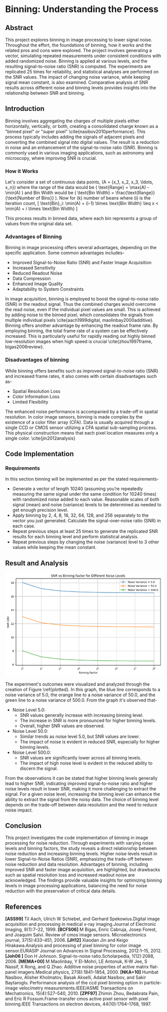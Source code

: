 # Binning: Understanding the Process

## Abstract

This project explores binning in image processing to lower signal noise. Throughout the effort, the foundations of binning, how it works and the related pros and cons were explored. The project involves generating a vector, simulating repeated measurements under consistent conditions with added randomized noise. Binning is applied at various levels, and the resulting signal-to-noise ratio (SNR) is computed. The experiments are replicated 25 times for reliability, and statistical analyses are performed on the SNR values. The impact of changing noise variance, while keeping signal mean constant, is also examined. Comparative analysis of SNR results across different noise and binning levels provides insights into the relationship between SNR and binning.

## Introduction

Binning involves aggregating the charges of multiple pixels either horizontally, vertically, or both, creating a consolidated charge known as a "binned pixel" or "super pixel" \cite{nasibov2010performance}. This process typically includes adding the signals of adjacent pixels and converting the combined signal into digital values. The result is a reduction in noise and an enhancement of the signal-to-noise ratio (SNR). Binning is commonly used in various imaging applications, such as astronomy and microscopy, where improving SNR is crucial.

### How it Works

Let's consider a set of continuous data points, \(A = \{x_1, x_2, x_3, \ldots, x_n\}\) where the range of the data would be \( \text{Range} = \max(A) - \min(A) \) and Bin Width would be \( \text{Bin Width} = \frac{\text{Range}}{\text{Number of Bins}} \). Now for \(k\) number of beans where \(i\) is the iteration count, \[ \text{Bin}_i: \min(A) + (i-1) \times \text{Bin Width} \leq x < \min(A) + i \times \text{Bin Width} \]

This process results in binned data, where each bin represents a group of values from the original data set.

### Advantages of Binning

Binning in image processing offers several advantages, depending on the specific application. Some common advantages includes-

* Improved Signal-to-Noise Ratio (SNR) and Faster Image Acquisition
* Increased Sensitivity
* Reduced Readout Noise
* Data Compression
* Enhanced Image Quality
* Adaptability to System Constraints

In image acquisition, binning is employed to boost the signal-to-noise ratio (SNR) in the readout signal. Thus the combined charges would overcome the read noise, even if the individual pixel values are small. This is achieved by adding noise to the binned pixel, which consolidates the signals from multiple individual pixels \cite{aach1999digital, maolinbay2000additive}. Binning offers another advantage by enhancing the readout frame rate. By employing binning, the total frame rate of a system can be effectively increased. This is particularly useful for rapidly reading out highly binned low-resolution images when high speed is crucial \cite{zhou1997frame, bigas2006review}.

### Disadvantages of binning

While binning offers benefits such as improved signal-to-noise ratio (SNR) and increased frame rates, it also comes with certain disadvantages such as-

* Spatial Resolution Loss
* Color Information Loss
* Limited Flexibility

The enhanced noise performance is accompanied by a trade-off in spatial resolution. In color image sensors, binning is made complex by the existence of a color filter array (CFA). Data is usually acquired through a single CCD or CMOS sensor utilizing a CFA spatial sub-sampling process. This physical construction means that each pixel location measures only a single color. \cite{jin2012analysis}

## Code Implementation

### Requirements

In this section binning will be implemented as per the stated requirements-

* Generate a vector of length 10240 (assuming you’re repeatedly measuring the same signal under the same condition for 10240 times) with randomized noise added to each value. Reasonable scales of both signal (mean) and noise (variance) levels to be determined as needed to get enough precision level.
* Apply binning by 2, 4, 8, 16, 32, 64, 128, and 256 separately to the vector you just generated. Calculate the signal-over-noise ratio (SNR) in each case.
* Repeat previous steps at least 25 times to generate the replicated SNR results for each binning level and perform statistical analysis.
* Repeat previous steps by changing the noise (variance) level to 3 other values while keeping the mean constant.

## Result and Analysis

![plot](output.png "SNR vs Binning Factor for Different Noise Levels")

The experiment's outcomes were visualized and analyzed through the creation of Figure \ref{plotted}. In this graph, the blue line corresponds to a noise variance of 5.0, the orange line to a noise variance of 50.0, and the green line to a noise variance of 500.0. From the graph it's observed that-

* Noise Level 5.0:
  * SNR values generally increase with increasing binning level.
  * The increase in SNR is more pronounced for higher binning levels.
  * Overall, higher SNR values are observed.
* Noise Level 50.0:
  * Similar trends as noise level 5.0, but SNR values are lower.
  * The impact of noise is evident in reduced SNR, especially for higher binning levels.
* Noise Level 500.0:
  * SNR values are significantly lower across all binning levels.
  * The impact of high noise level is evident in the reduced ability to discern the signal.

From the observations it can be stated that higher binning levels generally lead to higher SNR, indicating improved signal-to-noise ratio and higher noise levels result in lower SNR, making it more challenging to extract the signal. For a given noise level, increasing the binning level can enhance the ability to extract the signal from the noisy data. The choice of binning level depends on the trade-off between data resolution and the need to reduce noise impact.

## Conclusion

This project investigates the code implementation of binning in image processing for noise reduction. Through experiments with varying noise levels and binning factors, the study reveals a direct relationship between noise reduction and increasing binning levels. Higher noise levels result in lower Signal-to-Noise Ratios (SNR), emphasizing the trade-off between noise reduction and data resolution. Advantages of binning, including improved SNR and faster image acquisition, are highlighted, but drawbacks such as spatial resolution loss and increased readout noise are acknowledged. The findings provide valuable insights for optimizing binning levels in image processing applications, balancing the need for noise reduction with the preservation of critical data details.

## References

**[ASS99]** Til Aach, Ulrich W Schiebel, and Gerhard Spekowius.Digital image acquisition and processing in medical x-ray imaging.Journal of Electronic Imaging, 8(1):7–22, 1999.
**[BCFS06]** M Bigas, Enric Cabruja, Josep Forest, and Joaquim Salvi. Review of cmos image sensors. Microelectronics journal, 37(5):433–451, 2006.
**[JH12]** Xiaodan Jin and Keigo Hirakawa.Analysis and processing of pixel binning for color image sensor.EURASIP Journal on Advances in Signal Processing, 2012:1–15, 2012.
**[Joh06 ]** Don H Johnson. Signal-to-noise ratio.Scholarpedia, 1(12):2088, 2006.
**[MEMA+00]** M Maolinbay, Y El-Mohri, LE Antonuk, K-W Jee, S Nassif, X Rong, and Q Zhao. Additive noise properties of active matrix flat-panel imagers.Medical physics, 27(8):1841–1854, 2000.
**[NKA+10]** Humbat Nasibov, Alisher Kholmatov, Basak Akselli, Adalat Nasibov, and Sakir Baytaroglu. Performance analysis of the ccd pixel binning option in particle-image velocimetry measurements.IEEE/ASME Transactions on Mechatronics, 15(4):527–540, 2010.
**[ZPF97]** Zhimin Zhou, Bedabrata Pain, and Eric R Fossum.Frame-transfer cmos active pixel sensor with pixel binning.IEEE Transactions on electron devices, 44(10):1764–1768, 1997.
